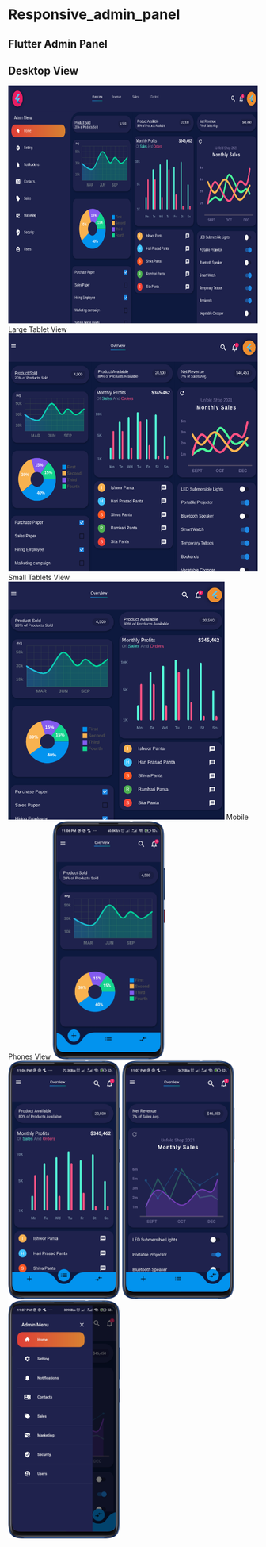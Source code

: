 # Responsive_admin_panel

## Flutter Admin Panel 
## Desktop View
<img height="480px" src="screenshots/desktop_ss.png" >
 Large Tablet View
<img height="480px" src="screenshots/large_tab_ss.png" > 
 Small Tablets View
<img height="480px" src="screenshots/small_tab_ss.png" >
 Mobile Phones View
<img height="480px" src="screenshots/mobile_first_ss.png" >  <img height="480px" src="screenshots/mobile_sec_ss.png" > 
<img height="480px" src="screenshots/mobile_third_ss.png" >  <img height="480px" src="screenshots/mobile_drawer_ss.png" > 


